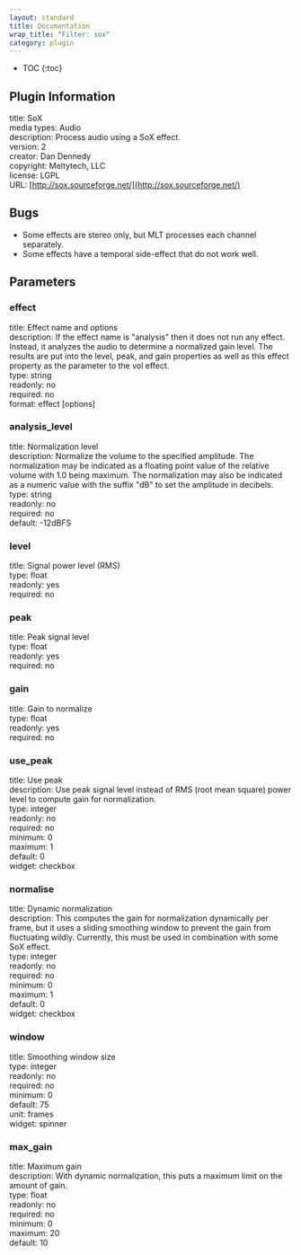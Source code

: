 ```yaml
---
layout: standard
title: Documentation
wrap_title: "Filter: sox"
category: plugin
---
```

* TOC
{:toc}

## Plugin Information

title: SoX  
media types:
Audio  
description: Process audio using a SoX effect.  
version: 2  
creator: Dan Dennedy  
copyright: Meltytech, LLC  
license: LGPL  
URL: [http://sox.sourceforge.net/](http://sox.sourceforge.net/)  

## Bugs

* Some effects are stereo only, but MLT processes each channel separately.
* Some effects have a temporal side-effect that do not work well.


## Parameters

### effect

title: Effect name and options    
description:
If the effect name is &quot;analysis&quot; then it does not run any effect. Instead, it analyzes the audio to determine a normalized gain level. The results are put into the level, peak, and gain properties as well as this effect property as the parameter to the vol effect.  
type: string  
readonly: no  
required: no  
format: effect [options]  

### analysis_level

title: Normalization level    
description:
Normalize the volume to the specified amplitude. The normalization may be indicated as a floating point value of the relative volume with 1.0 being maximum. The normalization may also be indicated as a numeric value with the suffix &quot;dB&quot; to set the amplitude in decibels.  
type: string  
readonly: no  
required: no  
default: -12dBFS  

### level

title: Signal power level (RMS)    
type: float  
readonly: yes  
required: no  

### peak

title: Peak signal level    
type: float  
readonly: yes  
required: no  

### gain

title: Gain to normalize    
type: float  
readonly: yes  
required: no  

### use_peak

title: Use peak    
description:
Use peak signal level instead of RMS (root mean square) power level to compute gain for normalization.  
type: integer  
readonly: no  
required: no  
minimum: 0  
maximum: 1  
default: 0  
widget: checkbox  

### normalise

title: Dynamic normalization    
description:
This computes the gain for normalization dynamically per frame, but it uses a sliding smoothing window to prevent the gain from fluctuating wildly. Currently, this must be used in combination with some SoX effect.  
type: integer  
readonly: no  
required: no  
minimum: 0  
maximum: 1  
default: 0  
widget: checkbox  

### window

title: Smoothing window size    
type: integer  
readonly: no  
required: no  
minimum: 0  
default: 75  
unit: frames  
widget: spinner  

### max_gain

title: Maximum gain    
description:
With dynamic normalization, this puts a maximum limit on the amount of gain.  
type: float  
readonly: no  
required: no  
minimum: 0  
maximum: 20  
default: 10  

